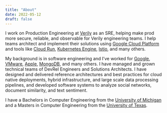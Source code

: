 ```yaml
---
title: "About"
date: 2022-05-12
draft: false
---
```


I work on Production Engineering at [Verily](https://verily.com) as an SRE, helping make prod more secure, reliable, and observable for Verily engineering teams. I help teams architect and implement their solutions using [Google Cloud Platform](https://cloud.google.com) and tools like [Cloud Run](https://cloud.run), [Kubernetes Engine](https://cloud.google.com/kubernetes-engine), [Istio](https://istio.io), and many others.

My background is in software engineering and I’ve worked for [Google](https://cloud.google.com), [VMware](https://vmware.com), [Apple](http://apple.com), [MongoDB](http://mongodb.com), and many others. I have managed and grown technical teams of DevRel Engineers and Solutions Architects. I have designed and delivered reference architectures and best practices for cloud native deployments, hybrid infrastructure, and large scale data processing pipelines, and developed software systems to analyze social networks, document similarity, and text sentiment.

I have a Bachelors in Computer Engineering from the [University of Michigan](http://umich.edu) and a Masters in Computer Engineering from the [University of Texas](http://utexas.edu).
